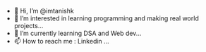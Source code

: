 - 👋 Hi, I’m @imtanishk
- 👀 I’m interested in learning programming and making real world projects...
- 🌱 I’m currently learning DSA and Web dev...
- 📫 How to reach me : Linkedin ...

<!---
imtanishk/imtanishk is a ✨ special ✨ repository because its `README.md` (this file) appears on your GitHub profile.
You can click the Preview link to take a look at your changes.
--->
